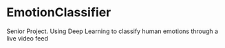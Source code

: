 # EmotionClassifier
Senior Project. Using Deep Learning to classify human emotions through a live video feed
